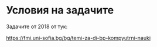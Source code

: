 # Условия на задачите

Задачите от 2018 от тук:

https://fmi.uni-sofia.bg/bg/temi-za-di-bp-kompyutrni-nauki